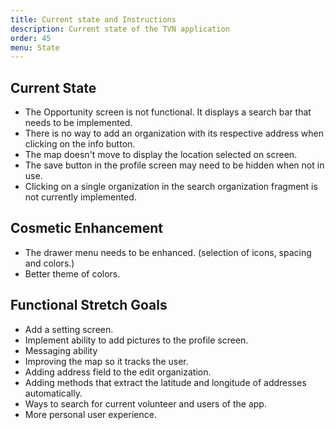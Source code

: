 ```yaml
---
title: Current state and Instructions
description: Current state of the TVN application
order: 45
menu: State
---
```



## Current State 
- The Opportunity screen is not functional. It displays a search bar that needs to be implemented. 
- There is no way to add an organization with its respective address when clicking on the info button.
- The map doesn't move to display the location selected on screen.
- The save button in the profile screen may need to be hidden when not in use.
- Clicking on a single organization in the search organization fragment is not currently implemented.

## Cosmetic Enhancement
- The drawer menu needs to be enhanced. (selection of icons, spacing and colors.)
- Better theme of colors.


## Functional Stretch Goals
- Add a setting screen.
- Implement ability to add pictures to the profile screen.
- Messaging ability
- Improving the map so it tracks the user.
- Adding address field to the edit organization.
- Adding methods that extract the latitude and longitude of addresses automatically.
- Ways to search for current volunteer and users of the app.
- More personal user experience.
